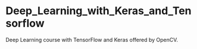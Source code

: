 # Deep_Learning_with_Keras_and_Tensorflow
Deep Learning course with TensorFlow and Keras offered by OpenCV.

